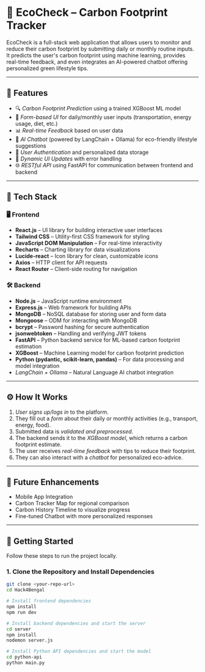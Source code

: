 # 🌱 EcoCheck – Carbon Footprint Tracker

EcoCheck is a full-stack web application that allows users to monitor and reduce their carbon footprint by submitting daily or monthly routine inputs. It predicts the user's carbon footprint using machine learning, provides real-time feedback, and even integrates an AI-powered chatbot offering personalized green lifestyle tips.

---

## 📌 Features

- 🔍 *Carbon Footprint Prediction* using a trained XGBoost ML model
- 🧾 *Form-based UI* for daily/monthly user inputs (transportation, energy usage, diet, etc.)
- 📊 *Real-time Feedback* based on user data
- 🤖 *AI Chatbot* (powered by LangChain + Ollama) for eco-friendly lifestyle suggestions
- 💾 *User Authentication* and personalized data storage
- 🔁 *Dynamic UI Updates* with error handling
- 🌐 *RESTful API* using FastAPI for communication between frontend and backend

---

## 🧰 Tech Stack

### 🖥️ Frontend
- **React.js** – UI library for building interactive user interfaces  
- **Tailwind CSS** – Utility-first CSS framework for styling
- **JavaScript DOM Manipulation** – For real-time interactivity
- **Recharts** – Charting library for data visualizations  
- **Lucide-react** – Icon library for clean, customizable icons  
- **Axios** – HTTP client for API requests  
- **React Router** – Client-side routing for navigation  

### 🛠️ Backend
- **Node.js** – JavaScript runtime environment  
- **Express.js** – Web framework for building APIs  
- **MongoDB** – NoSQL database for storing user and form data  
- **Mongoose** – ODM for interacting with MongoDB  
- **bcrypt** – Password hashing for secure authentication  
- **jsonwebtoken** – Handling and verifying JWT tokens  
- **FastAPI** – Python backend service for ML-based carbon footprint estimation  
- **XGBoost** – Machine Learning model for carbon footprint prediction  
- **Python (pydantic, scikit-learn, pandas)** – For data processing and model integration  
- *LangChain + Ollama* – Natural Language AI chatbot integration

---

## ⚙ How It Works

1. *User signs up/logs in* to the platform.
2. They fill out a *form* about their daily or monthly activities (e.g., transport, energy, food).
3. Submitted data is *validated and preprocessed*.
4. The backend sends it to the *XGBoost model*, which returns a carbon footprint estimate.
5. The user receives *real-time feedback* with tips to reduce their footprint.
6. They can also interact with a *chatbot* for personalized eco-advice.

---

## 🔮 Future Enhancements
-  Mobile App Integration
-  Carbon Tracker Map for regional comparison
-  Carbon History Timeline to visualize progress
-  Fine-tuned Chatbot with more personalized responses

---

## 🚀 Getting Started

Follow these steps to run the project locally.

### 1. Clone the Repository and Install Dependencies
```bash
git clone <your-repo-url>
cd Hack4Bengal

# Install frontend dependencies
npm install
npm run dev

# Install backend dependencies and start the server
cd server
npm install
nodemon server.js

# Install Python API dependencies and start the model
cd python-api
python main.py


